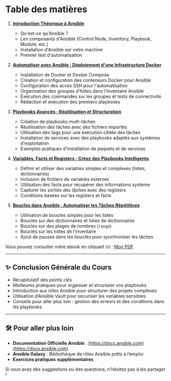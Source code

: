 # Table des matières

1. [**Introduction Théorique à Ansible**](01-introduction-theorique-ansible.md)  
   - Qu'est-ce qu'Ansible ?  
   - Les composants d'Ansible (Control Node, Inventory, Playbook, Module, etc.)  
   - Installation d'Ansible sur votre machine  
   - Premier test d'automatisation  

2. [**Automatiser avec Ansible : Déploiement d'une Infrastructure Docker**](02-automatiser-avec-ansible.md)  
   - Installation de Docker et Docker Compose  
   - Création et configuration des conteneurs Docker pour Ansible  
   - Configuration des accès SSH pour l'automatisation  
   - Organisation des groupes d’hôtes dans l’inventaire Ansible  
   - Exécution des commandes sur les groupes et tests de connectivité  
   - Rédaction et exécution des premiers playbooks  

3. [**Playbooks Avancés : Réutilisation et Structuration**](03-playbooks-avancés-réutilisation-et-structuration.md)  
   - Création de playbooks multi-tâches  
   - Réutilisation des tâches avec des fichiers importés  
   - Utilisation des tags pour une exécution ciblée des tâches  
   - Installation de services avec des playbooks adaptés aux systèmes d'exploitation  
   - Exemples pratiques d'installation de paquets et de services  

4. [**Variables, Facts et Registers : Créez des Playbooks Intelligents**](04-variables-facts-et-registers-créez-des-playbooks-intelligents.md)  
   - Définir et utiliser des variables simples et complexes (listes, dictionnaires)  
   - Inclusion de fichiers de variables externes  
   - Utilisation des facts pour récupérer des informations système  
   - Capturer les sorties des tâches avec des registers  
   - Conditions basées sur les registers et facts  

5. [**Boucles dans Ansible : Automatiser les Tâches Répétitives**](05-boucles-dans-ansible-automatiser-les-tâches-répétitives.md)  
   - Utilisation de boucles simples pour les listes  
   - Boucles sur des dictionnaires et listes de dictionnaires  
   - Boucles sur des plages de nombres (`range`)  
   - Boucles sur les hôtes de l’inventaire  
   - Ajout de pauses dans les boucles pour synchroniser les tâches  

Vous pouvez consulter notre ebook en cliquant ici : [Mon PDF](../assets/test.pdf)

---

## ✨ **Conclusion Générale du Cours**  
- Récapitulatif des points clés  
- Meilleures pratiques pour organiser et structurer vos playbooks  
- Introduction aux rôles Ansible pour structurer des projets complexes  
- Utilisation d’Ansible Vault pour sécuriser les variables sensibles  
- Conseils pour aller plus loin : gestion des erreurs et des conditions dans les playbooks  

---

## 🛠️ **Pour aller plus loin**  
- **Documentation Officielle Ansible** : [https://docs.ansible.com](https://docs.ansible.com)  
- **Ansible Galaxy** : Bibliothèque de rôles Ansible prêts à l’emploi  
- **Exercices pratiques supplémentaires**  

Si vous avez des suggestions ou des questions, n'hésitez pas à les partager !
